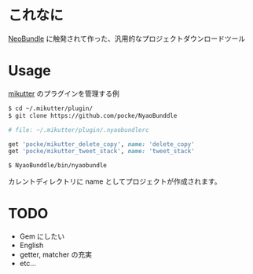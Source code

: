 これなに
===========

[NeoBundle](http://github.com/Shougo/NeoBundle.vim) に触発されて作った、汎用的なプロジェクトダウンロードツール


Usage
==========

[mikutter](http://mikutter.hachune.net) のプラグインを管理する例

```sh
$ cd ~/.mikutter/plugin/
$ git clone https://github.com/pocke/NyaoBunddle
```

```ruby
# file: ~/.mikutter/plugin/.nyaobundlerc

get 'pocke/mikutter_delete_copy', name: 'delete_copy'
get 'pocke/mikutter_tweet_stack', name: 'tweet_stack'
```

```sh
$ NyaoBunddle/bin/nyaobundle
```

カレントディレクトリに name としてプロジェクトが作成されます。

TODO
==========

- Gem にしたい
- English
- getter, matcher の充実
- etc...
